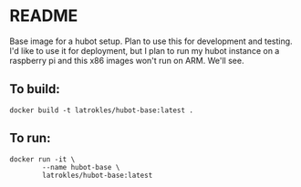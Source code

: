 # README

Base image for a hubot setup. Plan to use this for development and testing.
I'd like to use it for deployment, but I plan to run my hubot instance on
a raspberry pi and this x86 images won't run on ARM. We'll see.

## To build:
```
docker build -t latrokles/hubot-base:latest .
```

## To run:
```
docker run -it \
        --name hubot-base \
        latrokles/hubot-base:latest
```
